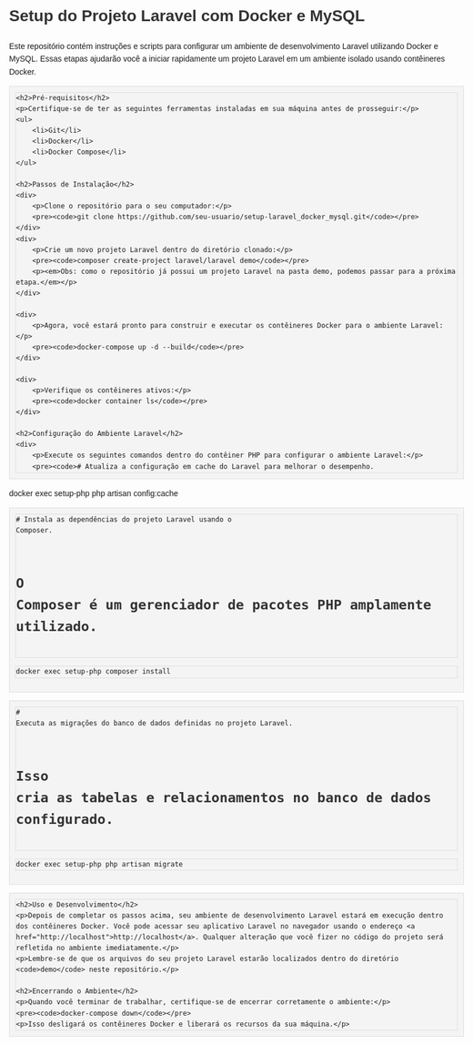 <!DOCTYPE html>
<html lang="en">
<head>
    <meta charset="UTF-8">
    <meta name="viewport" content="width=device-width, initial-scale=1.0">
    <title>Setup do Projeto Laravel com Docker e MySQL</title>
    <style>
        body {
            font-family: Arial, sans-serif;
            max-width: 800px;
            margin: 0 auto;
            padding: 20px;
            line-height: 1.6;
        }
        h1, h2, h3 {
            color: #333;
        }
        code {
            background-color: #f4f4f4;
            padding: 5px;
            border: 1px solid #ddd;
            display: block;
        }
        pre {
            background-color: #f4f4f4;
            padding: 10px;
            border: 1px solid #ddd;
            overflow-x: scroll;
        }
    </style>
</head>
<body>
    <h1>Setup do Projeto Laravel com Docker e MySQL</h1>
    <p>Este repositório contém instruções e scripts para configurar um ambiente de desenvolvimento Laravel utilizando Docker e MySQL. Essas etapas ajudarão você a iniciar rapidamente um projeto Laravel em um ambiente isolado usando contêineres Docker.</p>
    
    <h2>Pré-requisitos</h2>
    <p>Certifique-se de ter as seguintes ferramentas instaladas em sua máquina antes de prosseguir:</p>
    <ul>
        <li>Git</li>
        <li>Docker</li>
        <li>Docker Compose</li>
    </ul>
    
    <h2>Passos de Instalação</h2>
    <div>
        <p>Clone o repositório para o seu computador:</p>
        <pre><code>git clone https://github.com/seu-usuario/setup-laravel_docker_mysql.git</code></pre>
    </div>
    <div>
        <p>Crie um novo projeto Laravel dentro do diretório clonado:</p>
        <pre><code>composer create-project laravel/laravel demo</code></pre>
        <p><em>Obs: como o repositório já possui um projeto Laravel na pasta demo, podemos passar para a próxima etapa.</em></p>
    </div>
    
    <div>
        <p>Agora, você estará pronto para construir e executar os contêineres Docker para o ambiente Laravel:</p>
        <pre><code>docker-compose up -d --build</code></pre>
    </div>
    
    <div>
        <p>Verifique os contêineres ativos:</p>
        <pre><code>docker container ls</code></pre>
    </div>
    
    <h2>Configuração do Ambiente Laravel</h2>
    <div>
        <p>Execute os seguintes comandos dentro do contêiner PHP para configurar o ambiente Laravel:</p>
        <pre><code># Atualiza a configuração em cache do Laravel para melhorar o desempenho.
docker exec setup-php php artisan config:cache</code></pre>
        <pre><code># Instala as dependências do projeto Laravel usando o Composer.
# O Composer é um gerenciador de pacotes PHP amplamente utilizado.
docker exec setup-php composer install</code></pre>
        <pre><code># Executa as migrações do banco de dados definidas no projeto Laravel.
# Isso cria as tabelas e relacionamentos no banco de dados configurado.
docker exec setup-php php artisan migrate</code></pre>
    </div>
    
    <h2>Uso e Desenvolvimento</h2>
    <p>Depois de completar os passos acima, seu ambiente de desenvolvimento Laravel estará em execução dentro dos contêineres Docker. Você pode acessar seu aplicativo Laravel no navegador usando o endereço <a href="http://localhost">http://localhost</a>. Qualquer alteração que você fizer no código do projeto será refletida no ambiente imediatamente.</p>
    <p>Lembre-se de que os arquivos do seu projeto Laravel estarão localizados dentro do diretório <code>demo</code> neste repositório.</p>
    
    <h2>Encerrando o Ambiente</h2>
    <p>Quando você terminar de trabalhar, certifique-se de encerrar corretamente o ambiente:</p>
    <pre><code>docker-compose down</code></pre>
    <p>Isso desligará os contêineres Docker e liberará os recursos da sua máquina.</p>
</body>
</html>

